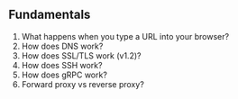 ## Fundamentals

1. What happens when you type a URL into your browser?
2. How does DNS work?
3. How does SSL/TLS work (v1.2)?
4. How does SSH work?
5. How does gRPC work?
6. Forward proxy vs reverse proxy?
